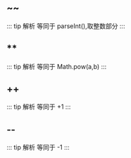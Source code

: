 ## ~~

::: tip 解析
等同于 parseInt(),取整数部分
:::

## **

::: tip 解析
等同于 Math.pow(a,b)
:::

## ++

::: tip 解析
等同于 +1
:::

## --

::: tip 解析
等同于 -1
:::